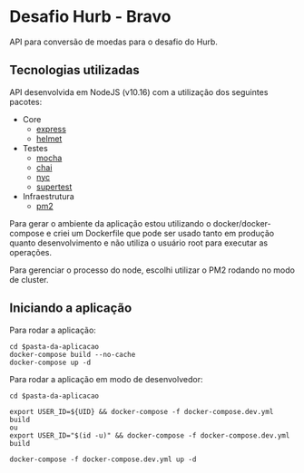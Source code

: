 # Desafio Hurb - Bravo

API para conversão de moedas para o desafio do Hurb.

## Tecnologias utilizadas

API desenvolvida em NodeJS (v10.16) com a utilização dos seguintes pacotes:

-   Core
    -   [express](https://github.com/expressjs/express)
    -   [helmet](https://github.com/helmetjs/helmet)
-   Testes
    -   [mocha](https://github.com/mochajs/mocha)
    -   [chai](https://github.com/chaijs/chai)
    -   [nyc](https://github.com/istanbuljs/nyc)
    -   [supertest](https://github.com/visionmedia/supertest)
-   Infraestrutura
    -   [pm2](https://github.com/Unitech/pm2)

Para gerar o ambiente da aplicação estou utilizando o docker/docker-compose e criei um Dockerfile
que pode ser usado tanto em produção quanto desenvolvimento e não utiliza o usuário root para
executar as operações.

Para gerenciar o processo do node, escolhi utilizar o PM2 rodando no modo de cluster.

## Iniciando a aplicação

Para rodar a aplicação:

```
cd $pasta-da-aplicacao
docker-compose build --no-cache
docker-compose up -d
```

Para rodar a aplicação em modo de desenvolvedor:

```
cd $pasta-da-aplicacao

export USER_ID=${UID} && docker-compose -f docker-compose.dev.yml build
ou
export USER_ID="$(id -u)" && docker-compose -f docker-compose.dev.yml build

docker-compose -f docker-compose.dev.yml up -d
```
